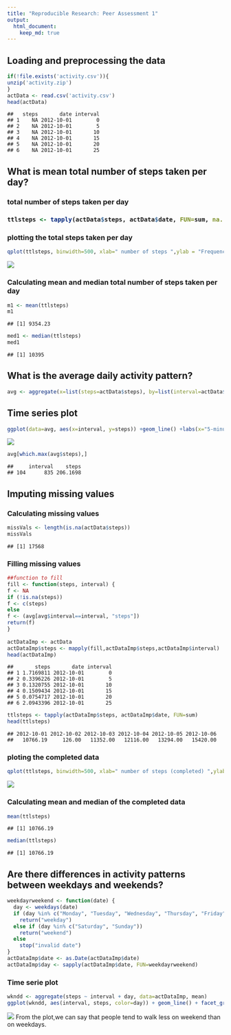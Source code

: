 ```yaml
---
title: "Reproducible Research: Peer Assessment 1"
output: 
  html_document:
    keep_md: true
---
```



## Loading and preprocessing the data

```r
if(!file.exists('activity.csv')){
unzip('activity.zip')
}
actData <- read.csv('activity.csv')
head(actData)
```

```
##   steps       date interval
## 1    NA 2012-10-01        0
## 2    NA 2012-10-01        5
## 3    NA 2012-10-01       10
## 4    NA 2012-10-01       15
## 5    NA 2012-10-01       20
## 6    NA 2012-10-01       25
```
## What is mean total number of steps taken per day?
<h3>total number of steps taken per day<h3>

```r
ttlsteps <- tapply(actData$steps, actData$date, FUN=sum, na.rm=TRUE)
```
<h3>plotting the total steps taken per day</h3>

```r
qplot(ttlsteps, binwidth=500, xlab=" number of steps ",ylab = "Frequency",main = "Total Steps Each Day")
```

![](PA1_template_files/figure-html/unnamed-chunk-4-1.png)<!-- -->
<h3>Calculating mean and median  total number of steps taken per day</h3>

```r
m1 <- mean(ttlsteps)
m1
```

```
## [1] 9354.23
```

```r
med1 <- median(ttlsteps)
med1
```

```
## [1] 10395
```

## What is the average daily activity pattern?

```r
avg <- aggregate(x=list(steps=actData$steps), by=list(interval=actData$interval),FUN=mean, na.rm=TRUE)
```
## Time series plot

```r
ggplot(data=avg, aes(x=interval, y=steps)) +geom_line() +labs(x="5-minute interval",y="average number of steps taken")
```

![](PA1_template_files/figure-html/unnamed-chunk-7-1.png)<!-- -->

```r
avg[which.max(avg$steps),]
```

```
##     interval    steps
## 104      835 206.1698
```
<h2>Imputing missing values</h2>
<h3> Calculating  missing values</h3>

```r
missVals <- length(is.na(actData$steps))
missVals
```

```
## [1] 17568
```
<h3> Filling missing values</h3>

```r
##function to fill
fill <- function(steps, interval) {
f <- NA
if (!is.na(steps))
f <- c(steps)
else
f <- (avg[avg$interval==interval, "steps"])
return(f)
}
  
actDataImp <- actData
actDataImp$steps <- mapply(fill,actDataImp$steps,actDataImp$interval)
head(actDataImp)
```

```
##       steps       date interval
## 1 1.7169811 2012-10-01        0
## 2 0.3396226 2012-10-01        5
## 3 0.1320755 2012-10-01       10
## 4 0.1509434 2012-10-01       15
## 5 0.0754717 2012-10-01       20
## 6 2.0943396 2012-10-01       25
```

```r
ttlsteps <- tapply(actDataImp$steps, actDataImp$date, FUN=sum)
head(ttlsteps)
```

```
## 2012-10-01 2012-10-02 2012-10-03 2012-10-04 2012-10-05 2012-10-06 
##   10766.19     126.00   11352.00   12116.00   13294.00   15420.00
```
<h3>ploting the completed data</h3>

```r
qplot(ttlsteps, binwidth=500, xlab=" number of steps (completed) ",ylab = "Frequency",main = "Total Steps Each Day")
```

![](PA1_template_files/figure-html/unnamed-chunk-10-1.png)<!-- -->
<h3>Calculating mean and median of the completed data</h3>

```r
mean(ttlsteps)
```

```
## [1] 10766.19
```

```r
median(ttlsteps)
```

```
## [1] 10766.19
```
## Are there differences in activity patterns between weekdays and weekends?

```r
weekdayrweekend <- function(date) {
  day <- weekdays(date)
  if (day %in% c("Monday", "Tuesday", "Wednesday", "Thursday", "Friday"))
    return("weekday")
  else if (day %in% c("Saturday", "Sunday"))
    return("weekend")
  else
    stop("invalid date")
}
actDataImp$date <- as.Date(actDataImp$date)
actDataImp$day <- sapply(actDataImp$date, FUN=weekdayrweekend)
```
 <h3>Time serie plot </h3>

```r
wkndd <- aggregate(steps ~ interval + day, data=actDataImp, mean)
ggplot(wkndd, aes(interval, steps, color=day)) + geom_line() + facet_grid(day ~ .) +labs(x="Interval", y="Mean Of steps")+ggtitle("Comparison of AvgNo of Steps ")
```

![](PA1_template_files/figure-html/unnamed-chunk-12-1.png)<!-- -->
   From the plot,we can say that people tend to walk less on weekend than on weekdays.
